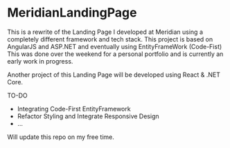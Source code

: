 # MeridianLandingPage

This is a rewrite of the Landing Page I developed at Meridian using a completely different framework and tech stack.
This project is based on AngularJS and ASP.NET and eventually using EntityFrameWork (Code-Fist)
This was done over the weekend for a personal portfolio and is currently an early work in progress.

Another project of this Landing Page will be developed using React & .NET Core.

TO-DO
- Integrating Code-First EntityFramework
- Refactor Styling and Integrate Responsive Design
- ...

Will update this repo on my free time.
